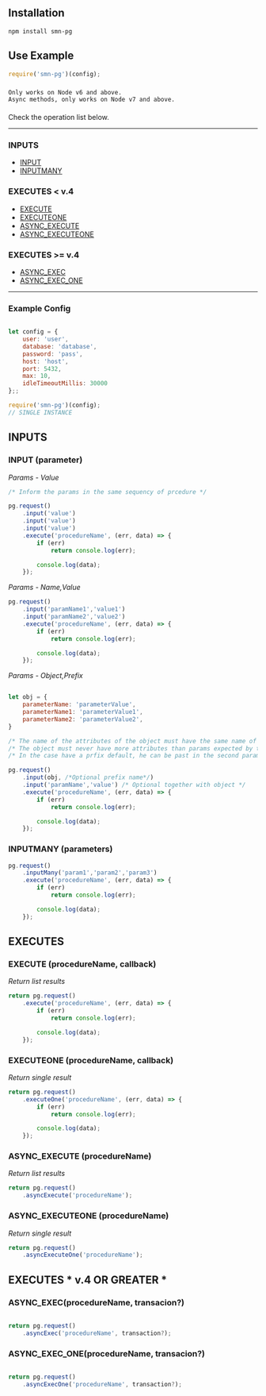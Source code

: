 ## Installation

    npm install smn-pg

## Use Example

```javascript
require('smn-pg')(config);
```

### 
    Only works on Node v6 and above.
    Async methods, only works on Node v7 and above.
####

Check the operation list below.

---------------------------------------

### INPUTS

* [INPUT](#input-parameter)
* [INPUTMANY](#inputmany-parameters)

### EXECUTES < v.4

* [EXECUTE](#execute-procedurename-callback)
* [EXECUTEONE](#executeone-procedurename-callback)
* [ASYNC_EXECUTE](#async-execute-procedurename)
* [ASYNC_EXECUTEONE](#async-executeone-procedurename)

### EXECUTES >= v.4

* [ASYNC_EXEC](#async_exec-procedurename-transaction?)
* [ASYNC_EXEC_ONE](#async_exec_one-procedurename-transaction?)

---------------------------------------

### Example Config
```javascript

let config = {
    user: 'user',
    database: 'database',
    password: 'pass',
    host: 'host',
    port: 5432,
    max: 10,
    idleTimeoutMillis: 30000
};;

require('smn-pg')(config);
// SINGLE INSTANCE

```

## INPUTS

### INPUT (parameter)


*Params - Value* 
```javascript
/* Inform the params in the same sequency of prcedure */

pg.request()
    .input('value')
    .input('value')
    .input('value')
    .execute('procedureName', (err, data) => {
        if (err)
            return console.log(err);

        console.log(data);
    });
``` 
*Params - Name,Value* 
```javascript
pg.request()
    .input('paramName1','value1')
    .input('paramName2','value2')
    .execute('procedureName', (err, data) => {
        if (err)
            return console.log(err);

        console.log(data);
    });
``` 
*Params - Object,Prefix* 
```javascript

let obj = {
    parameterName: 'parameterValue',
    parameterName1: 'parameterValue1',
    parameterName2: 'parameterValue2',
}

/* The name of the attributes of the object must have the same name of the params. */
/* The object must never have more attributes than params expected by the procedure */
/* In the case have a prfix default, he can be past in the second params of the method */

pg.request()
    .input(obj, /*Optional prefix name*/)
    .input('paramName','value') /* Optional together with object */
    .execute('procedureName', (err, data) => {
        if (err)
            return console.log(err);

        console.log(data);
    });
``` 

### INPUTMANY (parameters)
```javascript
pg.request()
    .inputMany('param1','param2','param3')
    .execute('procedureName', (err, data) => {
        if (err)
            return console.log(err);

        console.log(data);
    });
``` 
## EXECUTES

### EXECUTE (procedureName, callback)
*Return list results* 
```javascript
return pg.request()
    .execute('procedureName', (err, data) => {
        if (err)
            return console.log(err);

        console.log(data);
    });
``` 

### EXECUTEONE (procedureName, callback)
*Return single result* 
```javascript
return pg.request()
    .executeOne('procedureName', (err, data) => {
        if (err)
            return console.log(err);

        console.log(data);
    });
``` 

### ASYNC_EXECUTE (procedureName)
*Return list results* 
```javascript
return pg.request()
    .asyncExecute('procedureName');
``` 

### ASYNC_EXECUTEONE (procedureName)
*Return single result* 
```javascript
return pg.request()
    .asyncExecuteOne('procedureName');
``` 


## EXECUTES  * v.4 OR GREATER *

### ASYNC_EXEC(procedureName, transacion?)
```javascript

return pg.request()
    .asyncExec('procedureName', transaction?);

``` 

### ASYNC_EXEC_ONE(procedureName, transacion?)
```javascript

return pg.request()
    .asyncExecOne('procedureName', transaction?);

``` 